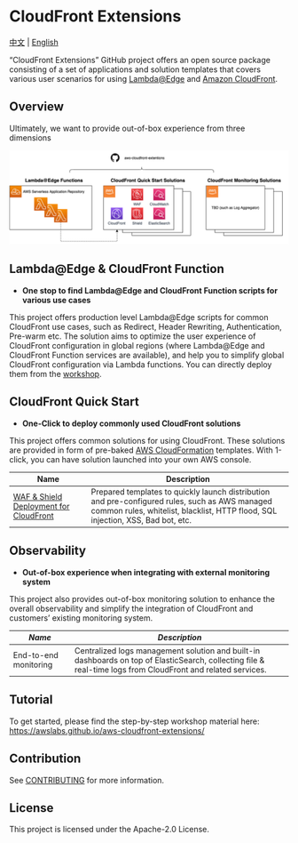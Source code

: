 # CloudFront Extensions

[中文]() | [English]()



“CloudFront Extensions” GitHub project offers an open source package consisting of a set of applications and solution templates that covers various user scenarios for using [Lambda@Edge](https://aws.amazon.com/lambda/edge/) and [Amazon CloudFront](https://aws.amazon.com/cloudfront/). 


## Overview
Ultimately, we want to provide out-of-box experience from three dimensions

<img src='docs/images/aws-cloudfront-extensions.png'>

## Lambda@Edge & CloudFront Function
* **One stop to find Lambda@Edge and CloudFront Function scripts for various use cases**

This project offers production level Lambda@Edge scripts for common CloudFront use cases, such as Redirect, Header Rewriting, Authentication, Pre-warm etc. The solution aims to optimize the user experience of CloudFront configuration in global regions (where Lambda@Edge and CloudFront Function services are available), and help you to simplify global CloudFront configuration via Lambda functions. You can directly deploy them from the [workshop](https://awslabs.github.io/aws-cloudfront-extensions/).


## CloudFront Quick Start

* **One-Click to deploy commonly used CloudFront solutions**

This project offers common solutions for using CloudFront. These solutions are provided in form of pre-baked [AWS CloudFormation](https://aws.amazon.com/cloudformation) templates. With 1-click, you can have solution launched into your own AWS console. 

|        **Name**    | **Description**      |
|------------------|--------------------|
| [WAF & Shield Deployment for CloudFront](templates/aws-cloudfront-waf/README.md) | Prepared templates to quickly launch distribution and pre-configured rules, such as AWS managed common rules, whitelist, blacklist, HTTP flood, SQL injection, XSS, Bad bot, etc.   | 



## Observability

* **Out-of-box experience when integrating with external monitoring system** 

This project also provides out-of-box monitoring solution to enhance the overall observability and simplify the integration of CloudFront and customers’ existing monitoring system.


|        *Name*    | *Description*      |
|------------------|--------------------|
| End-to-end monitoring | Centralized logs management solution and built-in dashboards on top of ElasticSearch, collecting file & real-time logs from CloudFront and related services.   | 

## Tutorial

To get started, please find the step-by-step workshop material here: https://awslabs.github.io/aws-cloudfront-extensions/

## Contribution

See [CONTRIBUTING](./CONTRIBUTING.md) for more information.

## License

This project is licensed under the Apache-2.0 License.

